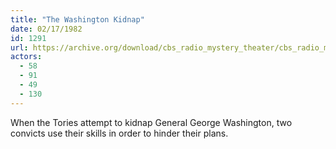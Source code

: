 ```yaml
---
title: "The Washington Kidnap"
date: 02/17/1982
id: 1291
url: https://archive.org/download/cbs_radio_mystery_theater/cbs_radio_mystery_theater-1251-1300.zip/cbs_radio_mystery_theater-1251-1300%2Fcbsrmt_1291_the_washington_kidnap.mp3
actors:
  - 58
  - 91
  - 49
  - 130
---
```

When the Tories attempt to kidnap General George Washington, two convicts use their skills in order to hinder their plans.